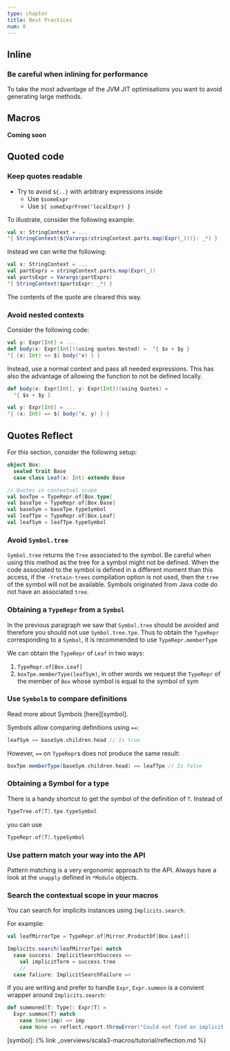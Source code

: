 ```yaml
---
type: chapter
title: Best Practices
num: 8
---
```

## Inline

### Be careful when inlining for performance
To take the most advantage of the JVM JIT optimisations you want to avoid generating large methods.


## Macros
**Coming soon**


## Quoted code

### Keep quotes readable
* Try to avoid `${..}` with arbitrary expressions inside
  * Use `$someExpr`
  * Use `${ someExprFrom('localExpr) }`

To illustrate, consider the following example:
```scala
val x: StringContext = ...
'{ StringContext(${Varargs(stringContext.parts.map(Expr(_)))}: _*) }
```
Instead we can write the following:

```scala
val x: StringContext = ...
val partExprs = stringContext.parts.map(Expr(_))
val partsExpr = Varargs(partExprs)
'{ StringContext($partsExpr: _*) }
```
The contents of the quote are cleared this way.

### Avoid nested contexts

Consider the following code:

```scala
val y: Expr[Int] = ...
def body(x: Expr[Int])(using quotes.Nested) =  '{ $x + $y }
'{ (x: Int) => ${ body('x) } }
```

Instead, use a normal context and pass all needed expressions.
This has also the advantage of allowing the function to not be defined locally.
```scala
def body(x: Expr[Int], y: Expr[Int])(using Quotes) =
  '{ $x + $y }

val y: Expr[Int] = ...
'{ (x: Int) => ${ body('x, y) } }
```

## Quotes Reflect

For this section, consider the following setup:

```scala
object Box:
  sealed trait Base
  case class Leaf(x: Int) extends Base

// Quotes in contextual scope
val boxTpe = TypeRepr.of[Box.type]
val baseTpe = TypeRepr.of[Box.Base]
val baseSym = baseTpe.typeSymbol
val leafTpe = TypeRepr.of[Box.Leaf]
val leafSym = leafTpe.typeSymbol
```

### Avoid `Symbol.tree`

`Symbol.tree` returns the `Tree` associated to the symbol. Be careful when using this
method as the tree for a symbol might not be defined. When the code associated to the symbol
is defined in a different moment than this access, if the `-Yretain-trees` compilation option
is not used, then the `tree` of the symbol will not be available. Symbols originated from
Java code do not have an associated `tree`.

### Obtaining a `TypeRepr` from a `Symbol`

In the previous paragraph we saw that `Symbol.tree` should be avoided and therefore
you should not use `Symbol.tree.tpe`.
Thus to obtain the `TypeRepr` corresponding to a `Symbol`, it is recommended
to use `TypeRepr.memberType`

We can obtain the `TypeRepr` of `Leaf` in two ways:
  1. `TypeRepr.of[Box.Leaf]`
  2. `boxTpe.memberType(leafSym)`, in other words we request
  the `TypeRepr` of the member of `Box` whose symbol is equal to the symbol of sym

### Use `Symbol`s to compare definitions

Read more about Symbols [here][symbol].

Symbols allow comparing definitions using `==`:
```scala
leafSym == baseSym.children.head // Is true
```

However, `==` on `TypeRepr`s does not produce the same result:
```scala
boxTpe.memberType(baseSym.children.head) == leafTpe // Is false
```

### Obtaining a Symbol for a type

There is a handy shortcut to get the symbol of the definition of `T`.
Instead of 

```scala
TypeTree.of[T].tpe.typeSymbol
```
you can use

```scala
TypeRepr.of[T].typeSymbol
```

### Use pattern match your way into the API

Pattern matching is a very ergonomic approach to the API. Always have a look at
the `unapply` defined in `*Module` objects.

### Search the contextual scope in your macros

You can search for implicits instances using `Implicits.search`.

For example:

```scala
val leafMirrorTpe = TypeRepr.of[Mirror.ProductOf[Box.Leaf]]

Implicits.search(leafMirrorTpe) match
  case success: ImplicitSearchSuccess => 
    val implicitTerm = success.tree
    // ...
  case faliure: ImplicitSearchFailure =>
```

If you are writing and prefer to handle `Expr`, `Expr.summon` is a
convient wrapper around `Implicits.search`:

```scala
def summoned[T: Type]: Expr[T] = 
  Expr.summon[T] match
    case Some(imp) => imp
    case None => reflect.report.throwError("Could not find an implicit for " + Type.show[T])
```

[symbol]: {% link _overviews/scala3-macros/tutorial/reflection.md %}
